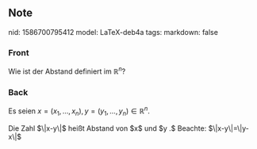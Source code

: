 ## Note
nid: 1586700795412
model: LaTeX-deb4a
tags: 
markdown: false

### Front
Wie ist der Abstand definiert im $\mathbb{R}^n$?

### Back
Es seien $x=\left(x_{1}, \dots, x_{n}\right), y=\left(y_{1}, \dots, y_{n}\right) \in \mathbb{R}^{n}$.<div>
</div><div>Die Zahl $\|x-y\|$ heißt Abstand von $x$ und $y .$ Beachte: $\|x-y\|=\|y-x\|$
</div>
